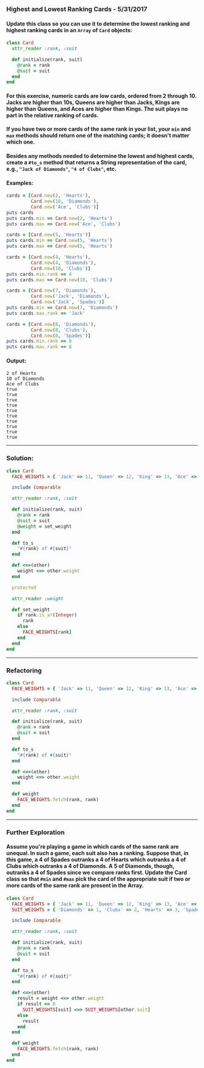 
[comment]: # (highest_and_lowest_ranking_cards.md)

### Highest and Lowest Ranking Cards - 5/31/2017

#### Update this class so you can use it to determine the lowest ranking and highest ranking cards in an `Array` of `Card` objects:

``` ruby
class Card
  attr_reader :rank, :suit

  def initialize(rank, suit)
    @rank = rank
    @suit = suit
  end
end
```

#### For this exercise, numeric cards are low cards, ordered from 2 through 10. Jacks are higher than 10s, Queens are higher than Jacks, Kings are higher than Queens, and Aces are higher than Kings. The suit plays no part in the relative ranking of cards.

#### If you have two or more cards of the same rank in your list, your `min` and `max` methods should return one of the matching cards; it doesn't matter which one.

#### Besides any methods needed to determine the lowest and highest cards, create a `#to_s` method that returns a String representation of the card, e.g., `"Jack of Diamonds"`, `"4 of Clubs"`, etc.

#### Examples:

``` ruby
cards = [Card.new(2, 'Hearts'),
         Card.new(10, 'Diamonds'),
         Card.new('Ace', 'Clubs')]
puts cards
puts cards.min == Card.new(2, 'Hearts')
puts cards.max == Card.new('Ace', 'Clubs')

cards = [Card.new(5, 'Hearts')]
puts cards.min == Card.new(5, 'Hearts')
puts cards.max == Card.new(5, 'Hearts')

cards = [Card.new(4, 'Hearts'),
         Card.new(4, 'Diamonds'),
         Card.new(10, 'Clubs')]
puts cards.min.rank == 4
puts cards.max == Card.new(10, 'Clubs')

cards = [Card.new(7, 'Diamonds'),
         Card.new('Jack', 'Diamonds'),
         Card.new('Jack', 'Spades')]
puts cards.min == Card.new(7, 'Diamonds')
puts cards.max.rank == 'Jack'

cards = [Card.new(8, 'Diamonds'),
         Card.new(8, 'Clubs'),
         Card.new(8, 'Spades')]
puts cards.min.rank == 8
puts cards.max.rank == 8
```

#### Output:

```
2 of Hearts
10 of Diamonds
Ace of Clubs
true
true
true
true
true
true
true
true
true
true
```

---

### Solution:

``` ruby
class Card
  FACE_WEIGHTS = { 'Jack' => 11, 'Queen' => 12, 'King' => 13, 'Ace' => 14 }

  include Comparable

  attr_reader :rank, :suit

  def initialize(rank, suit)
    @rank = rank
    @suit = suit
    @weight = set_weight
  end

  def to_s
    "#{rank} of #{suit}"
  end

  def <=>(other)
    weight <=> other.weight
  end

  protected

  attr_reader :weight

  def set_weight
    if rank.is_a?(Integer)
      rank
    else
      FACE_WEIGHTS[rank]
    end
  end
end
```

---

### Refactoring

``` ruby
class Card
  FACE_WEIGHTS = { 'Jack' => 11, 'Queen' => 12, 'King' => 13, 'Ace' => 14 }

  include Comparable

  attr_reader :rank, :suit

  def initialize(rank, suit)
    @rank = rank
    @suit = suit
  end

  def to_s
    "#{rank} of #{suit}"
  end

  def <=>(other)
    weight <=> other.weight
  end

  def weight
    FACE_WEIGHTS.fetch(rank, rank)
  end
end
```

---

### Further Exploration

#### Assume you're playing a game in which cards of the same rank are unequal. In such a game, each suit also has a ranking. Suppose that, in this game, a 4 of Spades outranks a 4 of Hearts which outranks a 4 of Clubs which outranks a 4 of Diamonds. A 5 of Diamonds, though, outranks a 4 of Spades since we compare ranks first. Update the Card class so that `#min` and `#max` pick the card of the appropriate suit if two or more cards of the same rank are present in the Array.

``` ruby
class Card
  FACE_WEIGHTS = { 'Jack' => 11, 'Queen' => 12, 'King' => 13, 'Ace' => 14 }
  SUIT_WEIGHTS = { 'Diamonds' => 1, 'Clubs' => 2, 'Hearts' => 3, 'Spades' => 4 }

  include Comparable

  attr_reader :rank, :suit

  def initialize(rank, suit)
    @rank = rank
    @suit = suit
  end

  def to_s
    "#{rank} of #{suit}"
  end

  def <=>(other)
    result = weight <=> other.weight
    if result == 0
      SUIT_WEIGHTS[suit] <=> SUIT_WEIGHTS[other.suit]
    else
      result
    end
  end

  def weight
    FACE_WEIGHTS.fetch(rank, rank)
  end
end
```
